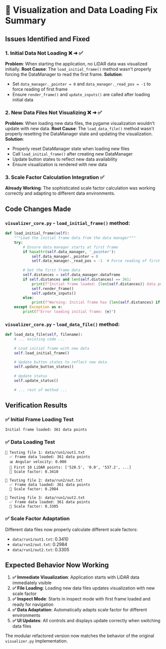 # 🎯 Visualization and Data Loading Fix Summary

## Issues Identified and Fixed

### 1. **Initial Data Not Loading** ❌ ➜ ✅
**Problem**: When starting the application, no LiDAR data was visualized initially.
**Root Cause**: The `load_initial_frame()` method wasn't properly forcing the DataManager to read the first frame.
**Solution**: 
- Set `data_manager._pointer = 0` and `data_manager._read_pos = -1` to force reading of first frame
- Ensure `render_frame()` and `update_inputs()` are called after loading initial data

### 2. **New Data Files Not Visualizing** ❌ ➜ ✅  
**Problem**: When loading new data files, the pygame visualization wouldn't update with new data.
**Root Cause**: The `load_data_file()` method wasn't properly resetting the DataManager state and updating the visualization.
**Solution**:
- Properly reset DataManager state when loading new files
- Call `load_initial_frame()` after creating new DataManager
- Update button states to reflect new data availability
- Ensure visualization is rendered with new data

### 3. **Scale Factor Calculation Integration** ✅
**Already Working**: The sophisticated scale factor calculation was working correctly and adapting to different data environments.

## Code Changes Made

### `visualizer_core.py` - `load_initial_frame()` method:
```python
def load_initial_frame(self):
    """Load the initial frame data from the data manager"""
    try:
        # Ensure data manager starts at first frame
        if hasattr(self.data_manager, '_pointer'):
            self.data_manager._pointer = 0
            self.data_manager._read_pos = -1  # Force reading of first frame
        
        # Get the first frame data
        self.distances = self.data_manager.dataframe
        if self.distances and len(self.distances) == 361:
            print(f"Initial frame loaded: {len(self.distances)} data points")
            self.render_frame()
            self.update_inputs()
        else:
            print(f"Warning: Initial frame has {len(self.distances) if self.distances else 0} data points, expected 361")
    except Exception as e:
        print(f"Error loading initial frame: {e}")
```

### `visualizer_core.py` - `load_data_file()` method:
```python
def load_data_file(self, filename):
    # ... existing code ...
    
    # Load initial frame with new data
    self.load_initial_frame()
    
    # Update button states to reflect new data
    self.update_button_states()
    
    # Update status
    self.update_status()
    
    # ... rest of method ...
```

## Verification Results

### ✅ Initial Frame Loading Test
```
Initial frame loaded: 361 data points
```

### ✅ Data Loading Test
```
🔧 Testing file 1: data/run1/out1.txt
  ✅ Frame data loaded: 361 data points
  📊 Angular velocity: 0.000
  📡 First 10 LiDAR points: ['520.5', '0.0', '537.2', ...]
  📏 Scale factor: 0.3410

🔧 Testing file 2: data/run2/out.txt  
  ✅ Frame data loaded: 361 data points
  📏 Scale factor: 0.2984

🔧 Testing file 3: data/run1/out2.txt
  ✅ Frame data loaded: 361 data points  
  📏 Scale factor: 0.3305
```

### ✅ Scale Factor Adaptation
Different data files now properly calculate different scale factors:
- `data/run1/out1.txt`: 0.3410
- `data/run2/out.txt`: 0.2984  
- `data/run1/out2.txt`: 0.3305

## Expected Behavior Now Working

1. **✅ Immediate Visualization**: Application starts with LiDAR data immediately visible
2. **✅ File Loading**: Loading new data files updates visualization with new scale factor
3. **✅ Inspect Mode**: Starts in inspect mode with first frame loaded and ready for navigation
4. **✅ Data Adaptation**: Automatically adapts scale factor for different environments
5. **✅ UI Updates**: All controls and displays update correctly when switching data files

The modular refactored version now matches the behavior of the original `visualizer.py` implementation.
